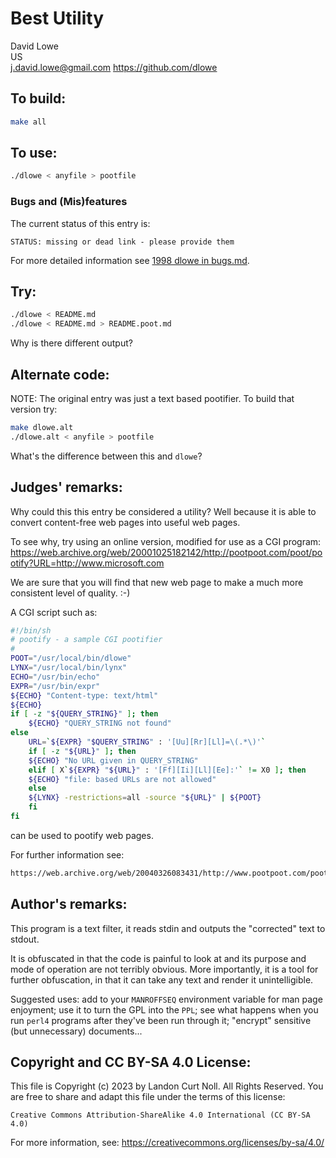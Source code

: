 # Best Utility

David Lowe\
US\
<j.david.lowe@gmail.com>
<https://github.com/dlowe>

## To build:

```sh
make all
```

## To use:

```sh
./dlowe < anyfile > pootfile
```


### Bugs and (Mis)features

The current status of this entry is:

```
STATUS: missing or dead link - please provide them
```

For more detailed information see [1998 dlowe in bugs.md](/bugs.md#1998-dlowe).


## Try:

```sh
./dlowe < README.md
./dlowe < README.md > README.poot.md

```

Why is there different output?

## Alternate code:

NOTE: The original entry was just a text based pootifier.  To build
that version try:

```sh
make dlowe.alt
./dlowe.alt < anyfile > pootfile
```

What's the difference between this and `dlowe`?

## Judges' remarks:

Why could this this entry be considered a utility?  Well because it
is able to convert content-free web pages into useful web pages.

To see why, try using an online version, modified for use as
a CGI program: <https://web.archive.org/web/20001025182142/http://pootpoot.com/poot/pootify?URL=http://www.microsoft.com>

We are sure that you will find that new web page to make a much
more consistent level of quality.  :-)

A CGI script such as:


```sh
#!/bin/sh
# pootify - a sample CGI pootifier
#
POOT="/usr/local/bin/dlowe"
LYNX="/usr/local/bin/lynx"
ECHO="/usr/bin/echo"
EXPR="/usr/bin/expr"
${ECHO} "Content-type: text/html"
${ECHO}
if [ -z "${QUERY_STRING}" ]; then
    ${ECHO} "QUERY_STRING not found"
else
    URL=`${EXPR} "$QUERY_STRING" : '[Uu][Rr][Ll]=\(.*\)'`
    if [ -z "${URL}" ]; then
	${ECHO} "No URL given in QUERY_STRING"
    elif [ X`${EXPR} "${URL}" : '[Ff][Ii][Ll][Ee]:'` != X0 ]; then
	${ECHO} "file: based URLs are not allowed"
    else
	${LYNX} -restrictions=all -source "${URL}" | ${POOT}
    fi
fi
```

can be used to pootify web pages.

For further information see:

```sh
https://web.archive.org/web/20040326083431/http://www.pootpoot.com/poot/pootify/?URL=http%3A%2F%2Fwww.ioccc.org
```

## Author's remarks:

This program is a text filter, it reads stdin and outputs the
"corrected" text to stdout.

It is obfuscated in that the code is painful to look at and
its purpose and mode of operation are not terribly obvious.
More importantly, it is a tool for further obfuscation, in that it
can take any text and render it unintelligible.

Suggested uses: add to your `MANROFFSEQ` environment variable for man page
enjoyment; use it to turn the GPL into the `PPL`; see what happens when you
run `perl4` programs after they've been run through it; "encrypt" sensitive
(but unnecessary) documents...

## Copyright and CC BY-SA 4.0 License:

This file is Copyright (c) 2023 by Landon Curt Noll.  All Rights Reserved.
You are free to share and adapt this file under the terms of this license:

    Creative Commons Attribution-ShareAlike 4.0 International (CC BY-SA 4.0)

For more information, see: https://creativecommons.org/licenses/by-sa/4.0/
